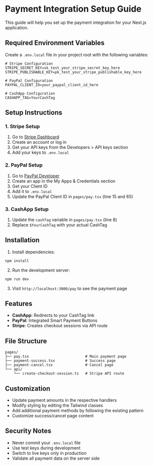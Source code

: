# Payment Integration Setup Guide

This guide will help you set up the payment integration for your Next.js application.

## Required Environment Variables

Create a `.env.local` file in your project root with the following variables:

```env
# Stripe Configuration
STRIPE_SECRET_KEY=sk_test_your_stripe_secret_key_here
STRIPE_PUBLISHABLE_KEY=pk_test_your_stripe_publishable_key_here

# PayPal Configuration
PAYPAL_CLIENT_ID=your_paypal_client_id_here

# CashApp Configuration
CASHAPP_TAG=YourCashTag
```

## Setup Instructions

### 1. Stripe Setup
1. Go to [Stripe Dashboard](https://dashboard.stripe.com/)
2. Create an account or log in
3. Get your API keys from the Developers > API keys section
4. Add your keys to `.env.local`

### 2. PayPal Setup
1. Go to [PayPal Developer](https://developer.paypal.com/)
2. Create an app in the My Apps & Credentials section
3. Get your Client ID
4. Add it to `.env.local`
5. Update the PayPal Client ID in `pages/pay.tsx` (line 15 and 65)

### 3. CashApp Setup
1. Update the `cashTag` variable in `pages/pay.tsx` (line 8)
2. Replace `$YourCashTag` with your actual CashTag

## Installation

1. Install dependencies:
```bash
npm install
```

2. Run the development server:
```bash
npm run dev
```

3. Visit `http://localhost:3000/pay` to see the payment page

## Features

- **CashApp**: Redirects to your CashTag link
- **PayPal**: Integrated Smart Payment Buttons
- **Stripe**: Creates checkout sessions via API route

## File Structure

```
pages/
├── pay.tsx                          # Main payment page
├── payment-success.tsx              # Success page
├── payment-cancel.tsx               # Cancel page
└── api/
    └── create-checkout-session.ts   # Stripe API route
```

## Customization

- Update payment amounts in the respective handlers
- Modify styling by editing the Tailwind classes
- Add additional payment methods by following the existing pattern
- Customize success/cancel page content

## Security Notes

- Never commit your `.env.local` file
- Use test keys during development
- Switch to live keys only in production
- Validate all payment data on the server side
